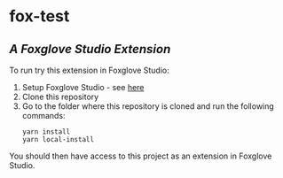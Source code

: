 # fox-test

## _A Foxglove Studio Extension_

To run try this extension in Foxglove Studio:

1. Setup Foxglove Studio - see [here](https://github.com/foxglove/studio)
1. Clone this repository
1. Go to the folder where this repository is cloned and run the following
   commands:
   ```
   yarn install
   yarn local-install
   ```

You should then have access to this project as an extension in Foxglove Studio.
